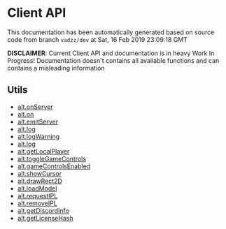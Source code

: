 # Client API

This documentation has been automatically generated based on source code from branch `vadzz/dev` at Sat, 16 Feb 2019 23:09:18 GMT

**DISCLAIMER**: Current Client API and documentation is in heavy Work In Progress! Documentation doesn't contains all available functions and can contains a misleading information

## Utils

* [alt.onServer](docs/ClientAPI/alt-onServer.md)
* [alt.on](docs/ClientAPI/alt-on.md)
* [alt.emitServer](docs/ClientAPI/alt-emitServer.md)
* [alt.log](docs/ClientAPI/alt-log.md)
* [alt.logWarning](docs/ClientAPI/alt-logWarning.md)
* [alt.log](docs/ClientAPI/alt-log.md)
* [alt.getLocalPlayer](docs/ClientAPI/alt-getLocalPlayer.md)
* [alt.toggleGameControls](docs/ClientAPI/alt-toggleGameControls.md)
* [alt.gameControlsEnabled](docs/ClientAPI/alt-gameControlsEnabled.md)
* [alt.showCursor](docs/ClientAPI/alt-showCursor.md)
* [alt.drawRect2D](docs/ClientAPI/alt-drawRect2D.md)
* [alt.loadModel](docs/ClientAPI/alt-loadModel.md)
* [alt.requestIPL](docs/ClientAPI/alt-requestIPL.md)
* [alt.removeIPL](docs/ClientAPI/alt-removeIPL.md)
* [alt.getDiscordInfo](docs/ClientAPI/alt-getDiscordInfo.md)
* [alt.getLicenseHash](docs/ClientAPI/alt-getLicenseHash.md)